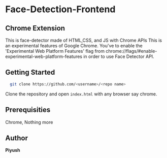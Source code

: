 # Face-Detection-Frontend

## Chrome Extension

 This is face-detector made of HTML,CSS, and JS with Chrome APIs This is an experimental features of Google Chrome. You've to enable the 'Experimental Web Platform Features' flag from chrome://flags/#enable-experimental-web-platform-features in order to use Face Detector API.
 
## Getting Started


```bash
  git clone https://github.com/<username>/<repo name>
```

Clone the repository and open `index.html` with any browser say chrome.

## Prerequisities
Chrome, Nothing more

## Author

**Piyush**
